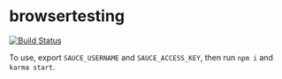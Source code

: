 # browsertesting

[![Build Status](https://travis-ci.org/nbrl/browsertesting.svg?branch=master)](https://travis-ci.org/nbrl/browsertesting)

To use, export `SAUCE_USERNAME` and `SAUCE_ACCESS_KEY`, then run `npm i` and `karma start`.
